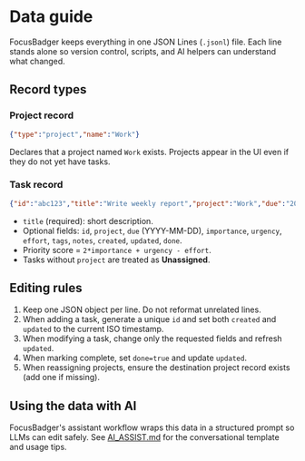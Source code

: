 # Data guide

FocusBadger keeps everything in one JSON Lines (`.jsonl`) file. Each line stands alone so version control, scripts, and AI helpers can understand what changed.

## Record types

### Project record
```json
{"type":"project","name":"Work"}
```
Declares that a project named `Work` exists. Projects appear in the UI even if they do not yet have tasks.

### Task record
```json
{"id":"abc123","title":"Write weekly report","project":"Work","due":"2025-09-19","importance":3,"urgency":2,"effort":2,"done":false,"tags":["report"],"notes":"Short note","created":"2025-09-17T08:00:00Z","updated":"2025-09-17T08:00:00Z"}
```
- `title` (required): short description.
- Optional fields: `id`, `project`, `due` (YYYY-MM-DD), `importance`, `urgency`, `effort`, `tags`, `notes`, `created`, `updated`, `done`.
- Priority score = `2*importance + urgency - effort`.
- Tasks without `project` are treated as **Unassigned**.

## Editing rules

1. Keep one JSON object per line. Do not reformat unrelated lines.
2. When adding a task, generate a unique `id` and set both `created` and `updated` to the current ISO timestamp.
3. When modifying a task, change only the requested fields and refresh `updated`.
4. When marking complete, set `done=true` and update `updated`.
5. When reassigning projects, ensure the destination project record exists (add one if missing).

## Using the data with AI

FocusBadger's assistant workflow wraps this data in a structured prompt so LLMs can edit safely. See [AI_ASSIST.md](AI_ASSIST.md) for the conversational template and usage tips.
